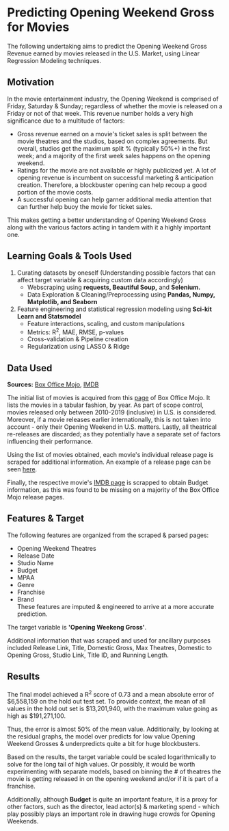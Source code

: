 # Predicting Opening Weekend Gross for Movies

The following undertaking aims to predict the Opening Weekend Gross Revenue earned by movies released in the U.S. Market, using Linear Regression Modeling techniques.

## Motivation

In the movie entertainment industry, the Opening Weekend is comprised of Friday, Saturday & Sunday; regardless of whether the movie is released on a Friday or not of that week. This revenue number holds a very high significance due to a multitude of factors: 

  * Gross revenue earned on a movie's ticket sales is split between the movie theatres and the studios, based on complex agreements. But overall, studios get the maximum split % (typically 50%+) in the first week; and a majority of the first week sales happens on the opening weekend. 
  * Ratings for the movie are not available or highly publicized yet. A lot of opening revenue is incumbent on successful marketing & anticipation creation. Therefore, a blockbuster opening can help recoup a good portion of the movie costs.
  * A successful opening can help garner additional media attention that can further help buoy the movie for ticket sales.
 
This makes getting a better understanding of Opening Weekend Gross along with the various factors acting in tandem with it a highly important one.

## Learning Goals & Tools Used
1. Curating datasets by oneself (Understanding possible factors that can affect target variable & acquiring custom data accordingly)
   - Webscraping using **requests, Beautiful Soup,** and **Selenium.**
   * Data Exploration & Cleaning/Preprocessing using **Pandas, Numpy, Matplotlib, and Seaborn**
2. Feature engineering and statistical regression modeling using **Sci-kit Learn and Statsmodel**
   * Feature interactions, scaling, and custom manipulations
   * Metrics: R<sup>2</sup>, MAE, RMSE, p-values
   * Cross-validation & Pipeline creation
   * Regularization using LASSO & Ridge
  
## Data Used

**Sources:** [Box Office Mojo](www.boxofficemojo.com), [IMDB](www.imdb.com)  

The initial list of movies is acquired from this [page](https://www.boxofficemojo.com/year/2010/?sort=openingWeekendGross&grossesOption=totalGrosses) of Box Office Mojo. It lists the movies in a tabular fashion, by year. As part of scope control, movies released only between 2010-2019 (inclusive) in U.S. is considered. Moreover, if a movie releases earlier internationally, this is not taken into account - only their Opening Weekend in U.S. matters. Lastly, all theatrical re-releases are discarded; as they potentially have a separate set of factors influencing their performance.  

Using the list of movies obtained, each movie's individual release page is scraped for additional information. An example of a release page can be seen [here](https://www.boxofficemojo.com/release/rl1265337857/).

Finally, the respective movie's [IMDB page](https://www.imdb.com/title/tt1201607/) is scrapped to obtain Budget information, as this was found to be missing on a majority of the Box Office Mojo release pages.

## Features & Target

The following features are organized from the scraped & parsed pages:  
  - Opening Weekend Theatres  
  - Release Date  
  - Studio Name  
  - Budget  
  - MPAA  
  - Genre  
  - Franchise  
  - Brand   
These features are imputed & engineered to arrive at a more accurate prediction.

The target variable is **'Opening Weekeng Gross'**.  

Additional information that was scraped and used for ancillary purposes included Release Link, Title, Domestic Gross, Max Theatres, Domestic to Opening Gross, Studio Link, Title ID, and Running Length.  

## Results

The final model achieved a R<sup>2</sup> score of 0.73 and a mean absolute error of $6,558,159 on the hold out test set. To provide context, the mean of all values in the hold out set is  $13,201,940, with the maximum value going as high as $191,271,100.

Thus, the error is almost 50% of the mean value. Additionally, by looking at the residual graphs, the model over predicts for low value Opening Weekend Grosses & underpredicts quite a bit for huge blockbusters.   

Based on the results, the target variable could be scaled logarithmically to solve for the long tail of high values. Or possibly, it would be worth experimenting with separate models, based on binning the # of theatres the movie is getting released in on the opening weekend and/or if it is part of a franchise. 

Additionally, although **Budget** is quite an important feature, it is a proxy for other factors, such as the director, lead actor(s) & marketing spend - which play possibly plays an important role in drawing huge crowds for Opening Weekends.  
